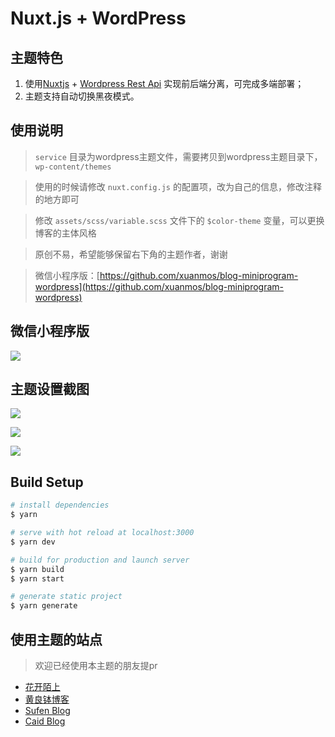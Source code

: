 # Nuxt.js + WordPress

## 主题特色

1. 使用[Nuxtjs](https://nuxtjs.org) + [Wordpress Rest Api](https://developer.wordpress.org/rest-api/) 实现前后端分离，可完成多端部署；
1. 主题支持自动切换黑夜模式。

## 使用说明

> `service` 目录为wordpress主题文件，需要拷贝到wordpress主题目录下，`wp-content/themes`

> 使用的时候请修改 `nuxt.config.js` 的配置项，改为自己的信息，修改注释的地方即可

> 修改 `assets/scss/variable.scss` 文件下的 `$color-theme` 变量，可以更换博客的主体风格

> 原创不易，希望能够保留右下角的主题作者，谢谢

> 微信小程序版：[https://github.com/xuanmos/blog-miniprogram-wordpress](https://github.com/xuanmos/blog-miniprogram-wordpress)

## 微信小程序版

![](https://upyun.xuanmo.xin/3490/20200622175708.jpg)

## 主题设置截图

![](https://upyun.xuanmo.xin/blog/xm-nuxt-wordpress-1.png)

![](https://upyun.xuanmo.xin/blog/xm-nuxt-wordpress-2.png)

![](https://upyun.xuanmo.xin/blog/xm-nuxt-wordpress-3.png)

## Build Setup

``` bash
# install dependencies
$ yarn

# serve with hot reload at localhost:3000
$ yarn dev

# build for production and launch server
$ yarn build
$ yarn start

# generate static project
$ yarn generate
```

## 使用主题的站点
> 欢迎已经使用本主题的朋友提pr

- [花开陌上](https://moshanghua.net)
- [黄良钵博客](https://huangliangbo.com)
- [Sufen Blog](https://blog.cm320.com)
- [Caid Blog](https://caidhome.cn)
